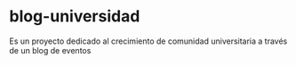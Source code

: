 # blog-universidad
Es un proyecto dedicado al crecimiento de comunidad universitaria a través de un blog de eventos 
